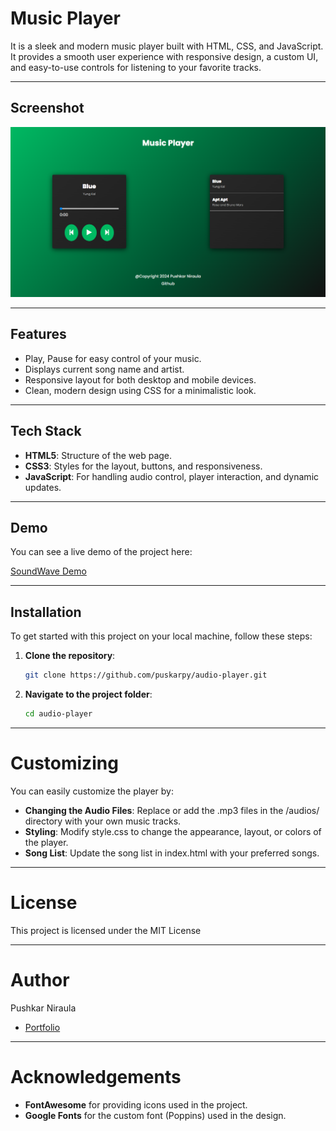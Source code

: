 # Music Player

It is a sleek and modern music player built with HTML, CSS, and JavaScript. It provides a smooth user experience with responsive design, a custom UI, and easy-to-use controls for listening to your favorite tracks.

---

## Screenshot

![interface](./images/interface.png)

---

## Features

- Play, Pause for easy control of your music.
- Displays current song name and artist.
- Responsive layout for both desktop and mobile devices.
- Clean, modern design using CSS for a minimalistic look.

---

## Tech Stack

- **HTML5**: Structure of the web page.
- **CSS3**: Styles for the layout, buttons, and responsiveness.
- **JavaScript**: For handling audio control, player interaction, and dynamic updates.

---

## Demo

You can see a live demo of the project here:

[SoundWave Demo](https://www.pushkarniraula.com.np/music-player)

---

## Installation

To get started with this project on your local machine, follow these steps:

1. **Clone the repository**:

   ```bash
   git clone https://github.com/puskarpy/audio-player.git

   ```

2. **Navigate to the project folder**:
   ```bash
   cd audio-player
   ```

---

# Customizing

You can easily customize the player by:

- **Changing the Audio Files**: Replace or add the .mp3 files in the /audios/ directory with your own music tracks.
- **Styling**: Modify style.css to change the appearance, layout, or colors of the player.
- **Song List**: Update the song list in index.html with your preferred songs.

---

# License

This project is licensed under the MIT License

---

# Author

Pushkar Niraula

- [Portfolio](https://www.pushkarniraula.com.np)

---

# Acknowledgements

- **FontAwesome** for providing icons used in the project.
- **Google Fonts** for the custom font (Poppins) used in the design.
